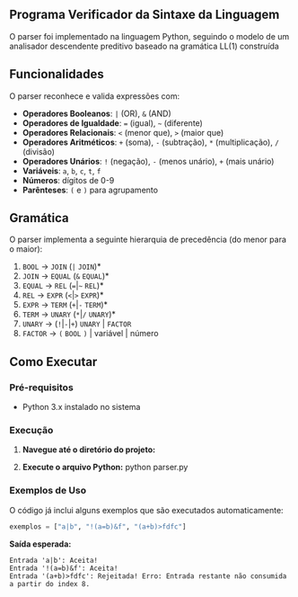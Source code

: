 ## Programa Verificador da Sintaxe da Linguagem

O parser foi implementado na linguagem Python, seguindo o modelo de um analisador descendente preditivo baseado na gramática LL(1) construída

## Funcionalidades

O parser reconhece e valida expressões com:

- **Operadores Booleanos**: `|` (OR), `&` (AND)
- **Operadores de Igualdade**: `=` (igual), `~` (diferente)
- **Operadores Relacionais**: `<` (menor que), `>` (maior que)
- **Operadores Aritméticos**: `+` (soma), `-` (subtração), `*` (multiplicação), `/` (divisão)
- **Operadores Unários**: `!` (negação), `-` (menos unário), `+` (mais unário)
- **Variáveis**: `a`, `b`, `c`, `t`, `f`
- **Números**: dígitos de 0-9
- **Parênteses**: `(` e `)` para agrupamento

## Gramática

O parser implementa a seguinte hierarquia de precedência (do menor para o maior):

1. `BOOL` → `JOIN` (`|` `JOIN`)*
2. `JOIN` → `EQUAL` (`&` `EQUAL`)*
3. `EQUAL` → `REL` (`=`|`~` `REL`)*
4. `REL` → `EXPR` (`<`|`>` `EXPR`)*
5. `EXPR` → `TERM` (`+`|`-` `TERM`)*
6. `TERM` → `UNARY` (`*`|`/` `UNARY`)*
7. `UNARY` → (`!`|`-`|`+`) `UNARY` | `FACTOR`
8. `FACTOR` → `(` `BOOL` `)` | variável | número

## Como Executar

### Pré-requisitos

- Python 3.x instalado no sistema

### Execução

1. **Navegue até o diretório do projeto:**

2. **Execute o arquivo Python:**
   python parser.py
  

### Exemplos de Uso

O código já inclui alguns exemplos que são executados automaticamente:

```python
exemplos = ["a|b", "!(a=b)&f", "(a+b)>fdfc"]
```

**Saída esperada:**
```
Entrada 'a|b': Aceita!
Entrada '!(a=b)&f': Aceita!
Entrada '(a+b)>fdfc': Rejeitada! Erro: Entrada restante não consumida a partir do index 8.